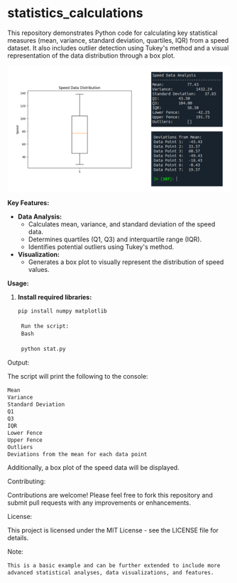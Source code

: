 # statistics_calculations
This repository demonstrates Python code for calculating key statistical measures (mean, variance, standard deviation, quartiles, IQR) from a speed dataset. It also includes outlier detection using Tukey's method and a visual representation of the data distribution through a box plot.

<p align="center">
  <img src="https://github.com/coder-akram-khan/statistics_calculations/blob/main/stat.png?raw=true" alt="screenshot">
</p>

**Key Features:**

* **Data Analysis:**
    * Calculates mean, variance, and standard deviation of the speed data.
    * Determines quartiles (Q1, Q3) and interquartile range (IQR).
    * Identifies potential outliers using Tukey's method.
* **Visualization:**
    * Generates a box plot to visually represent the distribution of speed values.

**Usage:**

1. **Install required libraries:**
   ```bash
   pip install numpy matplotlib

    Run the script:
    Bash

    python stat.py 

Output:

The script will print the following to the console:

    Mean
    Variance
    Standard Deviation
    Q1
    Q3
    IQR
    Lower Fence
    Upper Fence
    Outliers
    Deviations from the mean for each data point

Additionally, a box plot of the speed data will be displayed.

Contributing:

Contributions are welcome! Please feel free to fork this repository and submit pull requests with any improvements or enhancements.

License:

This project is licensed under the MIT License - see the LICENSE file for details.

Note:

    This is a basic example and can be further extended to include more advanced statistical analyses, data visualizations, and features.



